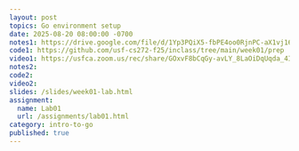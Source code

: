 ```yaml
---
layout: post
topics: Go environment setup
date: 2025-08-20 08:00:00 -0700
notes1: https://drive.google.com/file/d/1Yp3PQiX5-fbPE4oo0RjnPC-aX1vj16Jn/view?usp=sharing
code1: https://github.com/usf-cs272-f25/inclass/tree/main/week01/prep
video1: https://usfca.zoom.us/rec/share/GOxvF8bCqGy-avLY_8LaOiDqUqda_4It1HodwsGVEjGkT-FohU-NESpYfDG9Oh6U.Wec7FNaEH_uAtBPn
notes2: 
code2: 
video2: 
slides: /slides/week01-lab.html
assignment:
  name: Lab01
  url: /assignments/lab01.html
category: intro-to-go
published: true
---
```

